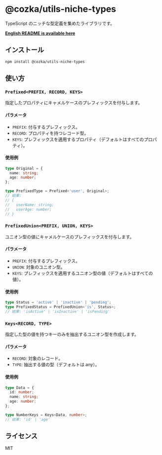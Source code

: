 # @cozka/utils-niche-types

TypeScript のニッチな型定義を集めたライブラリです。

**[English README is available here](./README.md)**

## インストール

```sh
npm install @cozka/utils-niche-types
```

## 使い方

### `Prefixed<PREFIX, RECORD, KEYS>`

指定したプロパティにキャメルケースのプレフィックスを付与します。

#### パラメータ

- `PREFIX`: 付与するプレフィックス。
- `RECORD`: プロパティを持つレコード型。
- `KEYS`: プレフィックスを適用するプロパティ（デフォルトはすべてのプロパティ）。

#### 使用例

```ts
type Original = {
  name: string;
  age: number;
};

type PrefixedType = Prefixed<'user', Original>;
// 結果:
// {
//   userName: string;
//   userAge: number;
// }
```

### `PrefixedUnion<PREFIX, UNION, KEYS>`

ユニオン型の値にキャメルケースのプレフィックスを付与します。

#### パラメータ

- `PREFIX`: 付与するプレフィックス。
- `UNION`: 対象のユニオン型。
- `KEYS`: プレフィックスを適用するユニオン型の値（デフォルトはすべての値）。

#### 使用例

```ts
type Status = 'active' | 'inactive' | 'pending';
type PrefixedStatus = PrefixedUnion<'is', Status>;
// 結果: 'isActive' | 'isInactive' | 'isPending'
```

### `Keys<RECORD, TYPE>`

指定した型の値を持つキーのみを抽出するユニオン型を作成します。

#### パラメータ

- `RECORD`: 対象のレコード。
- `TYPE`: 抽出する値の型（デフォルトは any）。

#### 使用例

```ts
type Data = {
  id: number;
  name: string;
  age: number;
};

type NumberKeys = Keys<Data, number>;
// 結果: 'id' | 'age'
```

## ライセンス

MIT
